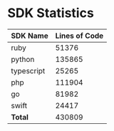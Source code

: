 # SDK Statistics

| SDK Name | Lines of Code |
| -------- | ------------- |
| ruby | 51376 |
| python | 135865 |
| typescript | 25265 |
| php | 111904 |
| go | 81982 |
| swift | 24417 |
| **Total** | 430809 |
